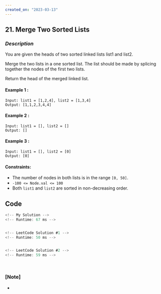 ```yaml
---
created_on: "2023-03-13"
---
```


## 21. Merge Two Sorted Lists


### _Description_

You are given the heads of two sorted linked lists list1 and list2.

Merge the two lists in a one sorted list. The list should be made by splicing together the nodes of the first two lists.

Return the head of the merged linked list.



#### Example 1 :
```
Input: list1 = [1,2,4], list2 = [1,3,4]
Output: [1,1,2,3,4,4]
```

#### Example 2 :
```
Input: list1 = [], list2 = []
Output: []
```

#### Example 3 :
```
Input: list1 = [], list2 = [0]
Output: [0]
```

#### Constraints:

- The number of nodes in both lists is in the range `[0, 50]`.
- `-100 <= Node.val <= 100`
- Both `list1` and `list2` are sorted in non-decreasing order.


## Code

```JavaScript
<!-- My Solution -->
<!-- Runtime: 67 ms -->



```

```JavaScript
<!-- LeetCode Solution #1 -->
<!-- Runtime: 50 ms -->



```

```JavaScript
<!-- LeetCode Solution #2 -->
<!-- Runtime: 59 ms -->



```

#

### [Note]
- 

